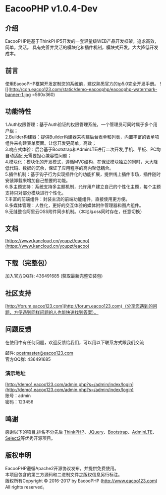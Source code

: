EacooPHP v1.0.4-Dev
===============
## 介绍
EacooPHP是基于ThinkPHP5开发的一套轻量级WEB产品开发框架，追求高效，简单，灵活。
具有完善并灵活的模块化和插件机制，模块式开发，大大降低开发成本。

## 前言

使用EacooPHP框架开发定制您的系统前，建议熟悉官方的tp5.0完全开发手册。
![](http://cdn.eacoo123.com/static/demo-eacoophp/eacoophp-watermark-banner-1.jpg =560x360)
## 功能特性
1.Auth权限管理：基于Auth验证的权限管理系统，一个管理员可同时属于多个用户组；  
2.Builder构建器：提供Builder构建器来构建后台表单和列表，内置丰富的表单项组件来构建表单页面。让您开发更简单，高效；  
3.响应式体验：后台基于Bootstrap和AdminLTE进行二次开发,手机、平板、PC均自动适配,无需要担心兼容性问题；  
4.模块化：模块化的开发模式，遵循MVC结构，在保证模块独立的同时，大大降低代码、数据的沉余，保证了应用程序的高内聚低耦合。  
5.插件机制：基于钩子行为实现插件化的功能扩展，提供线上插件市场，插件随时安装卸载来增加自己想要的功能。  
6.多主题支持：系统支持多主题机制，允许用户建立自己的个性化主题，每个主题支持只对部分模块进行个性化。  
7.丰富的前端组件：封装主流的前端功能组件，直接使用更方便。  
8.多媒体管理：人性化，更好的交互体验的媒体附件管理器和图片组件。  
9.无缝整合阿里云OSS附件同步机制。（本地与oss同时存在，任意切换）  

## 文档

[https://www.kancloud.cn/youpzt/eacoo](https://www.kancloud.cn/youpzt/eacoo)

## 下载（完整包）

加入官方QQ群: 436491685 (获取最新完整安装包)

## 社区支持

[http://forum.eacoo123.com](http://forum.eacoo123.com)（分享您遇到的问题，方便遇到同样问题的人也能快速找到答案）。

## 问题反馈

在使用中有任何问题，欢迎反馈给我们，可以用以下联系方式跟我们交流

邮件: postmaster@eacoo123.com  
官方QQ群: 436491685  

### 演示地址
[http://demo1.eacoo123.com/admin.php?s=/admin/index/login](http://demo1.eacoo123.com/admin.php?s=/admin/index/login)  
账号：admin  
密码：123456  

## 鸣谢
感谢以下的项目,排名不分先后
[ThinkPHP](http://www.thinkphp.cn)、[JQuery](http://jquery.com/)、[Bootstrap](http://getbootstrap.com/)、[AdminLTE](https://almsaeedstudio.com)、[Select2](https://github.com/select2/select2)等优秀开源项目。
## 版权申明
EacooPHP遵循Apache2开源协议发布，并提供免费使用。  
本项目包含的第三方源码和二进制文件之版权信息另行标注。  
版权所有Copyright © 2016-2017 by EacooPHP (http://www.eacoo123.com)  
All rights reserved。
